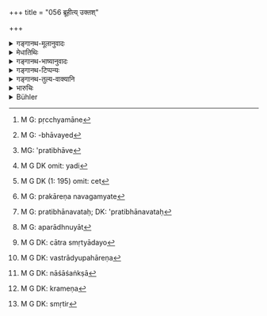 +++
title = "056 ब्रूहीत्य् उक्तश्"

+++

<details><summary>गङ्गानथ-मूलानुवादः</summary>

—He who, on being ordered to speak, does not speak; or who does not prove what he has asserted;—or who does not grasp the previous and subsequent statements;—such a person fails in that suit.—(50)
</details>

<details><summary>मेधातिथिः</summary>

उक्तार्थ एव श्लोको ऽयं श्लोकान्तरैर् दृश्यते । पुनर्वचने च प्रयोजनम् उक्तम्- "बहुकृत्वो ऽपि पथ्यं वेदितव्यम्" इति । अक्षरार्थस् त्व् अर्थिना निःशेषिते पूर्वपक्षे प्रतिवादी "ब्रूह्य् अस्मिन् वस्तुनि" इति पृष्टो यदि न ब्रूयात्, पुनः पुनः पृच्छ्यमानो[^२१५] ऽपि । यो हि सम्यग् उत्तराभावान् मिथ्योत्तरवादित्वाद् अमुनैव मे पराजयो भवति तूष्णीभूतस्य तु मे संशय एव पराजये इत्य् अनया बुद्ध्या नोत्तरं ददाति, सो ऽपि जीयते । वक्ष्यति चात्र कालावच्छेदम् "न चेत् त्रिपक्षात् प्रब्रूयात्" (म्ध् ८.५८) इति । सद्यो ह्य् आकृष्टस्य पूर्वपक्षार्थानवबोधाद् उत्तराप्रतिपत्तेर् युक्तं कालहरणम् । अत्र च दिवसैः पञ्चभिर् दशभिर् द्वादशभिर् वा ईषद् ईषद् वदतस् त्रिपक्षसमाप्तिः, न त्व् इयन्तं कालं तूष्णीभाव एव । यश् चातो ऽधिकः कालः, "संस्थितो ऽपि कच्चित् संवत्सरं प्रतीक्षेताप्रतिभावायाम्[^२१६]" (ग्ध् १३.२८) इति, न युक्तम् आदर्तुं यतो ऽप्रतिभा[^२१७] यदि[^२१८] प्रतीक्षाकारणम् सा चेत्[^२१९] संवत्सराद् ऊर्ध्वं भवतीति किम् इत्य् अकारणम् । न चैष नियमः केनचित् प्रकारेणावगम्यते[^२२०] ऽप्रतिभावतः[^२२१] संवत्सरेण प्रतिभा भवतीति । तस्मात् तावन्त्य् एवाहान्य् उपेक्षा युक्ता यावद्भिः पूर्वपक्षार्थावधारणं भवत्य् उत्तरं च प्रतिभाति । एतच् चामुकस्य मन्दधियो ऽप्य् एतावन् मात्रैर् अहोभिर् भवतीति नाधिकं कालम् उपेक्षणीयम् । 


[^२२१]:
     M G: pratibhānavataḥ; DK: 'pratibhānavataḥ


[^२२०]:
     M G: prakāreṇa navagamyate


[^२१९]:
     M G DK (1: 195) omit: cet


[^२१८]:
     M G DK omit: yadi


[^२१७]:
     MG: 'pratibhāve


[^२१६]:
     M G: -bhāvayed


[^२१५]:
     M G: pṛcchyamāne

- पूर्वपाक्षिकस्य तु तद् अहर् एव स्वार्थविनिवेशनं युक्तम् । यत इदम् एष मे धारयतीदं वानेन ममापकृतम् इति निश्चितं तस्य भवति । स्वेच्छया ह्य् असौ प्रवर्तते । केवलं तस्मै स्वपक्षम् आवेदयते किम् इत्य् अनिश्चितः स्वार्थो भवति । उत्तरपाक्षिकस् त्व् अविदितसंबन्धस् तदानीम् एव राजपुरुषैर् आनीयमानः कथम् इव स्वपरपक्षौ निश्चिनुयात् । पक्षद्वयनिरूपणं हि तद् अस्य तदानीम् एवापतति । नान्यथोत्तरपाक्षिको भवति । तस्मात् पूर्वपाक्षिकस्य साध्ये वस्तुनि तदहःपूर्वपक्षसमाप्तिर् द्विदिवसलाभो वा । उभाव् अपि चैतौ पक्षौ स्मृत्यन्तरपरिगृहीतौ । तथा ह्य् आह-

- सुनिश्चितबलाधानः पूर्वपक्षी भवेत् सदा ।

- दशाहं द्वादशाहं वा स्वपक्षं परिशोधयेत् ॥ इति ।

तथेदम् अपरम् "ततो ऽर्थी लेखयेत् सद्यः प्रतिज्ञातार्थसाधनम्" (य्ध् २.७) ।

- या तु संवत्सरपरीक्षा सा मूलासंभवाद् अप्रमाणम् । न हि व्यवहारस्मृताव् अष्टकादिवद् वेदमूलता शक्यते वक्तुम्, अकार्यरूपत्वाद् अर्थस्य । प्रमाणान्तरविषयत्वे च तदसंभवः प्रतिपादितः । 

- एषापि त्रिपक्षोपेक्षा न सर्वत्र । यत् उक्तम्-

- साहसस्तेयपारुष्यगोऽभिशापात्यये स्त्रियाम् ।

- विवादयेत् सद्य एव कालो ऽन्यत्रेच्छया स्मृतः ॥ इति । (य्ध् २.१२)

- साहसादौ हि चिरम् उपेक्ष्यमाणे ऽपरम् आराध्नुयात्[^२२२] । अतः सद्यो विवादो विधीयते । न चात्रास्मृत्यादयो[^२२३] ऽनुक्तहेतवः संभवन्ति । साहसादिकारणं हि तदानीम् एव राजानं वेदयेत् । तीव्रसंवेगता हि तत्र भवति । वस्त्राद्यपहारेण[^२२४] तदुपेक्षायां रागशङ्का[^२२५] भवति । साक्षिणस् तत्र यदृच्छया संनिहिता अपि भवन्ति । ते हि देशान्तरं गता नमजात्यादिभिर् न विज्ञायन्ते । ततः स्वाभाविकप्रमाणाभावः ।


[^२२५]:
     M G DK: nāśāśaṅkṣā


[^२२४]:
     M G DK: vastrādyupahāreṇa


[^२२३]:
     M G DK: cātra smṛtyādayo


[^२२२]:
     M G: aparādhnuyāt

- किं च ऋणादानादिषु कदाचिद् इतरेतरं संदधते । न तत्र राज्ञो हस्तप्रक्षेपः । प्रायेण[^२२६] च संशुद्धौ नानुस्मृतिर्[^२२७] उपयुज्यते तदा कियद् दत्तम् इति । साहसकारी तु राज्ञावश्यं निग्रहीतव्य इतरेण संधीयमानो ऽपि । तस्माद् ऋणादिषु कालहरणं साहसादिषु सद्य इति स्थितम् । तद् उक्तम्-


[^२२७]:
     M G DK: smṛtir


[^२२६]:
     M G DK: krameṇa

- गहनत्वाद् विवादानाम् असामर्थ्यात् स्मृतेर् अपि ।

- ऋणादिषु हरेत् कालं कामं तत्त्वबुभुत्सया ॥ (न्स्म् मा १.३८)

यदा संकुलः पूर्वपक्षो भवति तदा गहनत्वान् न शक्यते ग्रहीतुम् । अनाकुलो विलुप्तक्रमो ऽपि गृहीतः प्रतिवचनकाले महत्वान् न शक्यते सर्वेण स्मर्तुम् इति स्मृत्यन्तरस्यार्थः । 

**उक्तं च न विभावयेत्** । साध्यं वस्तु निर्दिश्य न साधयति साधनस्याभावात्, विपक्षे वा भावात् । **न च पूर्वापरं विद्यात्** । उक्तम् एतत् । **तस्माद्** **अर्थाद्** व्यवहारवस्तुनः **स हीयते** पराजितो भवतीत्य् अर्थः ॥ ८.५६ ॥
</details>

<details><summary>गङ्गानथ-भाष्यानुवादः</summary>

This verse is found to state what has been already mentioned in the foregoing verses. The use of such repetitions has been already explained on the ground that wholesome advice should be repeatedly driven home.

The meaning of the words of the text is as follows:—The plaint having been filed and duly expounded by the complainant, when the defendant is asked to make his statement regarding the matter of the plaint, if he does not make a statement, even though repeatedly asked to do so;
*i.e*., he who, having no proper answer to make, does not give any
answer at all, thinking that if ho gave an unsuitable reply, his defeat would be certain, whereas if he kept quiet, it would be doubtful, also fails in his suit.

The time-limit in connection with the filing of the answer is going to be laid down (under 58)—‘If he does not file the answer within *three fortnights, etc*.’ When the man is suddenly dragged to the court, since he does not know what the complaint against him is, he cannot find the right answer at once, and hence it is only right to grant a postponement, but when the law fixes the time-limit being fixed at ‘three fortnights,’ what is meant is that so many days are to be granted to the defendant, who proceeds to file portions of his answer within five, ten or twelve days,—and not that he is to keep absolute silence for such a long time. As for the law that allows of more time,—*e.g*., in the text ‘In some cases he may wait for one year, when there is non-understanding’ (*Gautama*, 13.28),—this should not be followed in practice; because if ‘non-understanding’ is sufficient cause for delay, why should it cease to be so after the lapse of one year only? Nor can there be any certainty as to the man, who does not grasp the plaint during one year, being able to grasp it after that time. Hence the postponement granted should he just for that period of time which may he regarded as a fair interval for the understanding of the suit and the finding of the answer. So that no more time shall be granted than what may be considered sufficient for a man of oven dull intelligence for the said purpose.

As regards the plaintiff, it is only right that he should file his plaint on the same day (that he presents himself before the Court); as he already knows that ‘such and such a man owes me such an amount,’ or that ‘such and such a man has done me this wrong’; and he takes action also entirely upon his own choice. So that when the man is setting forth his own case, why should he have a doubt upon any point (for the clearing of which he should need time)?

As for the defendant, on the other hand, he does not know anything about the complaint, when he is suddenly hauled up by the King’s officers; how then can he have any definite notion regarding either the plaint or the answer? He is in fact called upon to understand the plaint and find its answer at the spur of the moment; otherwise he would not be a ‘defendant’ at all.

Thus then, for the Plaintiff, it is necessary to complete his plaint, in regard to the case he has to prove, on the same day; or he may be granted two or three days. Both these views have been accepted by other
*Smṛtis*:—*e.g*. (*a*) ‘The complaint should be always prepared with a
definite idea of the ease and its proofs,’ and again: ‘He may strengthen his case for ten or twelve days’; and (*b*) ‘The plaintiff shall immediately set forth his case in writing’ (Yājñavalkya, *Vyavahāra*, 7).

As for the view that ‘postponement may be granted for one year,’ there is no authority for it, and as such it cannot be accepted. We cannot always assume the presence of Vedic texts corroborative of such Smṛti-texts as bear upon judicial proceedings,—in the same manner as we do in the case of the *Smṛti* texts dealing with the *Aṣṭakā* -offering; because the judicial proceeding is not of the nature of an *act* to be done. In fact, we have already shown that such assumption is not possible in the case of matters amenable to other moans of knowledge (than verbal authority).

This postponement of the complaint is not to be granted in all cases; since it has been laid down that—‘In the case of heinous crimes, of theft, of assault, of charges in connection with cows, of wrong done to the life and property of women, the defendant should be made to answer the charge at once; in other cases the time has been declared to be allowable according to the wish of the Court’ (Yājñavalkya, *Vyavahāra*, 12). In the case of heinous crimes and the rest, if a long postponement were granted, then, during the interval, the defendant might propitiate the other party. It is for this reason that *immediate answer* has been required. Specially as in such cases, there can be no lapse of memory or other causes that would justify the postponement of the answer; because as a rule charges of heinous crimes are laid before the King immediately, for the simple reason that in such oases there is great urgency. For instance, in the case of the theft of clothes, there is always the chance of its former colour being altered during the interval. Then again, in such cases such witnesses as may have happened to be present by chance would he immediately available, while (if postponement were granted) they would have gone to other places, and, as their name and caste, etc., would not he known, they could not be traced and found. So that there would naturally be absence of requisite proof.

Further, in the case of non-payment of debt and other matters, the parties may settle it between themselves, in which the King cannot interfere; for when the case has been amicably settled, it is no business of the King’s to enquire how much of the claim has been paid. As for the criminal, on the other hand, it is the duty of the King to punish him, even though he may have come to terms with the plaintiff. For these reasons, the conclusion is that there shall he postponement only in the case of non-payment of debt and such cases, while in the case of crime, etc., immediate answer shall be demanded. To this end wo have the following declaration—‘In the case of non-payment of debt, etc., postponement may he granted, for the purpose of finding out the truth, as disputes on such matters are intricate, and there is possibility of the defendant being incapable of supplying the answer at once, or of his having forgotten the facts of the case’;—and the meaning of this *Smṛti* text is that in a case, where the plaint happens to be an intricate one, it is only natural that being so intricate, it cannot he grasped Jut the spur of the moment,—and every one cannot remember, after the lapse of a long time, all the details clearly and in the correct order, in order to be able to offor a suitable answer.

‘*And does not prove what he has asserted*,’—*i.e*., having put forward the case he has to prove, he fails to establish it, because he has no proofs, and not because he has no opponent (against whom he would have to establish it).

‘*Who does not grasp the precious and subsequent statements*’;—this has been already explained (under 53).

For the said reasons, the person fails in the matter of the suit;
*i.e*., is defeated.—(56)
</details>

<details><summary>गङ्गानथ-टिप्पन्यः</summary>

‘*Pūrvāparam*’—‘The plaint and its answer’ (Medhātithi);—‘the proof and the matter to be proved’ (Kullūka);—‘what should be said first and what afterwards’ (Nārāyaṇa and Nandana).

This verse is quoted in *Kṛtyakalpataru* (22b) which says that ‘*brūhi*’, ‘speak out’ has to he reiterated for the sake of firmness;—and in *Vīramitrodaya* (Vyavahāra, 31b).
</details>

<details><summary>गङ्गानथ-तुल्य-वाक्यानि</summary>

**(verses 8.53-57)  
**

See Comparative notes for [Verse 8.53].
</details>

<details><summary>भारुचिः</summary>

**ब्रूहीत्य् उक्तश् च न ब्रूयात्** प्रतिपादनकाले पराभव[भीत्या नोत्तरं ददाति । **उक्तं च न वि**]**भावयेत्** साक्षिभिः, अभावाद् वा तेषां विवक्षासम्यग्दर्शनाद् वा । **न च पूर्वापरं विद्यात्**- साक्षिगतम् अन्यत्र व्यवहारगतम् उक्तम् एव । **तस्माद् अर्थात् स हीयते** ॥ ८.५६ ॥
</details>

<details><summary>Bühler</summary>

056	Or who, being ordered to speak, does not answer, or does not prove what he has alleged; or who does not know what is the first (point), and what the second, fails in his suit.
</details>

